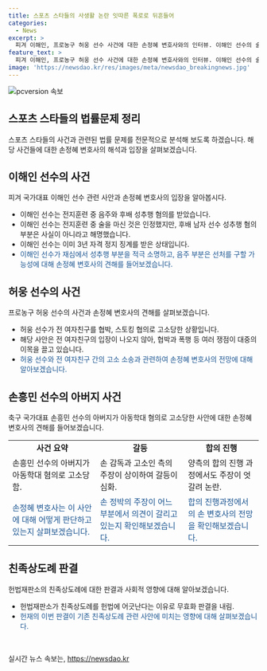 ```yaml
---
title: 스포츠 스타들의 사생활 논란 잇따른 폭로로 뒤흔들어
categories:
  - News
excerpt: >
  피겨 이해인, 프로농구 허웅 선수 사건에 대한 손정혜 변호사와의 인터뷰. 이해인 선수의 술문제는 인정했지만 성추행 부분을 부인. 형기 확정으로 이미 징계받은 상황에서, 재심을 통해 성추행 부분을 변호하고 싶다는 의지를 밝혔다. 또, 허웅 선수의 전 여자친구 고소 관련 배경, 형기 및 경찰 수사 예측 등을 논의했다. 또한, 축구 손흥민 선수의 아버지가 아동학대 혐의로 고소된 사실에 대한 논란도 소개됐다. 양측 주장의 상이함으로 법정 문제 및 합의 진행에 대한 이슈도 다뤘고, 헌법재판소의 친족상도례 판결과 사회적 영향에 대한 토의를 진행했다.
feature_text: >
  피겨 이해인, 프로농구 허웅 선수 사건에 대한 손정혜 변호사와의 인터뷰. 이해인 선수의 술문제는 인정했지만 성추행 부분을 부인. 형기 확정으로 이미 징계받은 상황에서, 재심을 통해 성추행 부분을 변호하고 싶다는 의지를 밝혔다. 또, 허웅 선수의 전 여자친구 고소 관련 배경, 형기 및 경찰 수사 예측 등을 논의했다. 또한, 축구 손흥민 선수의 아버지가 아동학대 혐의로 고소된 사실에 대한 논란도 소개됐다. 양측 주장의 상이함으로 법정 문제 및 합의 진행에 대한 이슈도 다뤘고, 헌법재판소의 친족상도례 판결과 사회적 영향에 대한 토의를 진행했다.
image: 'https://newsdao.kr/res/images/meta/newsdao_breakingnews.jpg'
---
```


<p><img src="https://newsdao.kr/res/images/meta/newsdao_breakingnews.jpg" alt="pcversion 속보" /></p>

<h2 data-ke-size="size26">스포츠 스타들의 법률문제 정리</h2>

<p data-ke-size="size16">스포츠 스타들의 사건과 관련된 법률 문제를 전문적으로 분석해 보도록 하겠습니다. 해당 사건들에 대한 손정혜 변호사의 해석과 입장을 살펴보겠습니다.</p>

<h2 data-ke-size="size24">이해인 선수의 사건</h2>

<p data-ke-size="size16">피겨 국가대표 이해인 선수 관련 사안과 손정혜 변호사의 입장을 알아봅시다.</p>

<ul>
    <li>이해인 선수는 전지훈련 중 음주와 후배 성추행 혐의를 받았습니다.</li>
    <li>이해인 선수는 전지훈련 중 술을 마신 것은 인정했지만, 후배 남자 선수 성추행 혐의 부분은 사실이 아니라고 해명했습니다.</li>
    <li>이해인 선수는 이미 3년 자격 정지 징계를 받은 상태입니다.</li>
    <li><span style="color: #1a5490;">이해인 선수가 재심에서 성추행 부분을 적극 소명하고, 음주 부분은 선처를 구할 가능성에 대해 손정혜 변호사의 견해를 들어보겠습니다.</span></li>
</ul>

<h2 data-ke-size="size24">허웅 선수의 사건</h2>

<p data-ke-size="size16">프로농구 허웅 선수의 사건과 손정혜 변호사의 견해를 살펴보겠습니다.</p>

<ul>
    <li>허웅 선수가 전 여자친구를 협박, 스토킹 협의로 고소당한 상황입니다.</li>
    <li>해당 사안은 전 여자친구의 입장이 나오지 않아, 협박과 폭행 등 여러 쟁점이 대중의 이목을 끌고 있습니다.</li>
    <li><span style="color: #1a5490;">허웅 선수와 전 여자친구 간의 고소 소송과 관련하여 손정혜 변호사의 전망에 대해 알아보겠습니다.</span></li>
</ul>

<h2 data-ke-size="size24">손흥민 선수의 아버지 사건</h2>

<p data-ke-size="size16">축구 국가대표 손흥민 선수의 아버지가 아동학대 혐의로 고소당한 사안에 대한 손정혜 변호사의 견해를 들어보겠습니다.</p>

<table>
    <tr>
        <td style="text-align: center; height: 17px;"><b>사건 요약</b></td>
        <td style="text-align: center; height: 17px;"><b>갈등</b></td>
        <td style="text-align: center; height: 17px;"><b>합의 진행</b></td>
    </tr>
    <tr>
        <td>손흥민 선수의 아버지가 아동학대 혐의로 고소당함.</td>
        <td>손 감독과 고소인 측의 주장이 상이하여 갈등이 심화.</td>
        <td>양측의 합의 진행 과정에서도 주장이 엇갈려 논란.</td>
    </tr>
    <tr>
        <td><span style="color: #1a5490;">손정혜 변호사는 이 사안에 대해 어떻게 판단하고 있는지 살펴보겠습니다.</span></td>
        <td><span style="color: #1a5490;">손 정박의 주장이 어느 부분에서 의견이 갈리고 있는지 확인해보겠습니다.</span></td>
        <td><span style="color: #1a5490;">합의 진행과정에서의 손 변호사의 전망을 확인해보겠습니다.</span></td>
    </tr>
</table>

<h2 data-ke-size="size24">친족상도례 판결</h2>

<p data-ke-size="size16">헌법재판소의 친족상도례에 대한 판결과 사회적 영향에 대해 알아보겠습니다.</p>

<ul>
    <li>헌법재판소가 친족상도례를 헌법에 어긋난다는 이유로 무효화 판결을 내림.</li>
    <li><span style="color: #1a5490;">헌재의 이번 판결이 기존 친족상도례 관련 사안에 미치는 영향에 대해 살펴보겠습니다.</span></li>
</ul>

<p data-ke-size="size16">&nbsp;</p>
실시간 뉴스 속보는, <a href="https://newsdao.kr" rel="dofollow">https://newsdao.kr</a>


